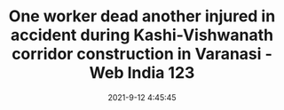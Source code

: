 ---
"title": "One worker dead another injured in accident during Kashi-Vishwanath corridor construction in Varanasi - Web India 123"
"date": "2021-9-12 4:45:45"
"feed_name": "GOOGLENEWSCONSTRUCTION"
"feed_website": "https://news.google.com/search?q=construction%2Bincident&hl=en-US&gl=US&ceid=US:en"
"feed_rss": "https://news.google.com/rss/search?q=construction%2Bincident&hl=en-US&gl=US&ceid=US:en"
"link": "https://news.webindia123.com/news/Articles/India/20210912/3818280.html"
"file": "_posts/2021-1-1-8fc8d589fd510855c96f21b5627a05b4b19ced1a.md"
"accident": "1"
"drilling": "1"
---